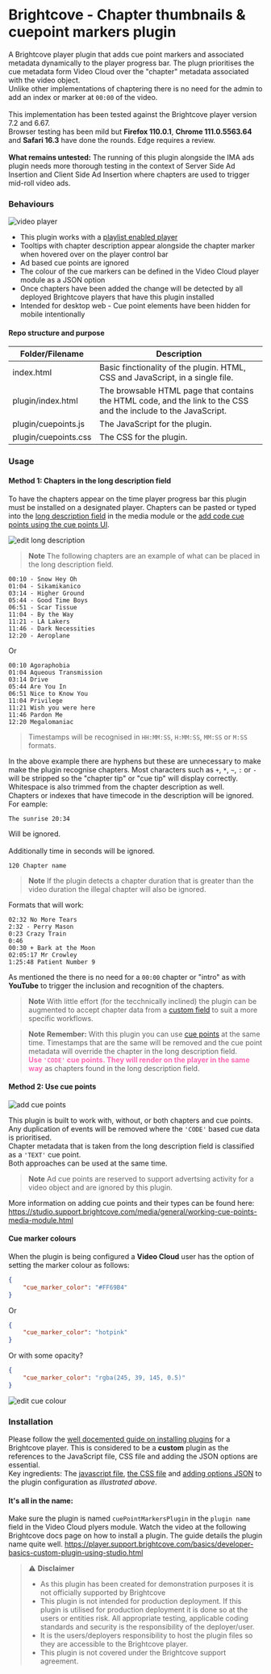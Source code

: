 # Brightcove - Chapter thumbnails & cuepoint markers plugin

A Brightcove player plugin that adds cue point markers and associated metadata dynamically to the player progress bar.
The plugn prioritises the cue metadata form Video Cloud over the "chapter" metadata associated with the video object.\
Unlike other implementations of chaptering there is no need for the admin to add an index or marker at `00:00` of the video.\
\
This implementation has been tested against the Brightcove player version 7.2 and 6.67.\
Browser testing has been mild but **Firefox 110.0.1**, **Chrome 111.0.5563.64** and **Safari 16.3** have done the rounds. Edge requires a review.\
\
**What remains untested:** The running of this plugin alongside the IMA ads plugin needs more thorough testing in the context of Server Side Ad Insertion and Client Side Ad Insertion where chapters are used to trigger mid-roll video ads.

### Behaviours

![video player](readme_images/video_player.gif)

* This plugin works with a [playlist enabled player](https://studio.support.brightcove.com/get-started/basics/video-cloud-basics-creating-playlist-player.html)
* Tooltips with chapter description appear alongside the chapter marker when hovered over on the player control bar
* Ad based cue points are ignored
* The colour of the cue markers can be defined in the Video Cloud player module as a JSON option
* Once chapters have been added the change will be detected by all deployed Brightcove players that have this plugin installed
* Intended for desktop web - Cue point elements have been hidden for mobile intentionally

#### Repo structure and purpose
<table>
  <thead>
    <tr>
      <th>Folder/Filename</th>
      <th>Description</th>
    </tr>
  </thead>
  <tbody>
    <tr>
      <td>index.html</td>
      <td>Basic finctionality of the plugin. HTML, CSS and JavaScript, in a single file.</td>
    </tr>
    <tr>
      <td>plugin/index.html</td>
      <td>The browsable HTML page that contains the HTML code, and the link to the CSS and the include to the JavaScript.</td>
    </tr>
    <tr>
      <td>plugin/cuepoints.js</td>
      <td>The JavaScript for the plugin.</td>
    </tr>
    <tr>
      <td>plugin/cuepoints.css</td>
      <td>The CSS for the plugin.</td>
    </tr>
  </tbody>
</table>

### Usage

#### Method 1: Chapters in the long description field

To have the chapters appear on the time player progress bar this plugin must be installed on a designated player.
Chapters can be pasted or typed into the [long description field](https://studio.support.brightcove.com/media/properties/editing-video-properties-using-media-module.html#videoinfo) in the media module or the [add code cue points using the cue points UI](https://studio.support.brightcove.com/media/general/working-cue-points-media-module.html).

![edit long description](readme_images/long_description.gif)

> **Note** The following chapters are an example of what can be placed in the long description field.
```
00:10 - Snow Hey Oh
01:04 - Sikamikanico
03:14 - Higher Ground
05:44 - Good Time Boys
06:51 - Scar Tissue
11:04 - By the Way
11:21 - LA Lakers
11:46 - Dark Necessities
12:20 - Aeroplane
```
Or
```
00:10 Agoraphobia
01:04 Aqueous Transmission
03:14 Drive
05:44 Are You In
06:51 Nice to Know You
11:04 Privilege
11:21 Wish you were here
11:46 Pardon Me
12:20 Megalomaniac
```
> Timestamps will be recognised in `HH:MM:SS`, `H:MM:SS`, `MM:SS` or `M:SS` formats.

In the above example there are hyphens but these are unnecessary to make make the plugin recognise chapters. Most characters such as `+`, `*`, `~`, `:` or `-` will be stripped so the "chapter tip" or "cue tip" will display correctly. Whitespace is also trimmed from the chapter description as well.\
Chapters or indexes that have timecode in the description will be ignored.\
For eample:
```
The sunrise 20:34
```
Will be ignored.\
\
Additionally time in seconds will be ignored.
```
120 Chapter name
```
> **Note** If the plugin detects a chapter duration that is greater than the video duration the illegal chapter will also be ignored.

Formats that will work:
```
02:32 No More Tears
2:32 - Perry Mason
0:23 Crazy Train
0:46
00:30 + Bark at the Moon
02:05:17 Mr Crowley
1:25:48 Patient Number 9
```
As mentioned the there is no need for a `00:00` chapter or "intro" as with **YouTube** to trigger the inclusion and recognition of the chapters.
> **Note** With little effort (for the tecchnically inclined) the plugin can be augmented to accept chapter data from a [custom field](https://studio.support.brightcove.com/admin/creating-custom-metadata-fields.html) to suit a more specific workflows.

> **Note** **Remember:** With this plugin you can use [cue points](https://studio.support.brightcove.com/media/general/working-cue-points-media-module.html) at the same time. Timestamps that are the same will be removed and the cue point metadata will override the chapter in the long description field.\
<strong style="color: hotpink;">Use `'CODE'` cue points. They will render on the player in the same way</strong> as chapters found in the long description field.

#### Method 2: Use cue points

![add cue points](readme_images/cue_points.gif)

This plugin is built to work with, without, or both chapters and cue points. Any duplication of events will be removed where the `'CODE'` based cue data is prioritised.\
Chapter metadata that is taken from the long description field is classified as a `'TEXT'` cue point.\
Both approaches can be used at the same time.

> **Note** Ad cue points are reserved to support advertsing activity for a video object and are ignored by this plugin.

More information on adding cue points and their types can be found here:
https://studio.support.brightcove.com/media/general/working-cue-points-media-module.html

#### Cue marker colours
When the plugin is being configured a **Video Cloud** user has the option of setting the marker colour as follows:

```json
{
    "cue_marker_color": "#FF69B4"
}
```
Or
```json
{
    "cue_marker_color": "hotpink"
}
```
Or with some opacity?

```json
{
    "cue_marker_color": "rgba(245, 39, 145, 0.5)"
}
```
![edit cue colour](readme_images/options.gif)

### Installation
Please follow the [well docemented guide on installing plugins](https://player.support.brightcove.com/coding-topics/step-step-plugin-development.html#Deploy_the_plugin) for a Brightcove player. This is considered to be a **custom** plugin as the references to the JavaScript file, CSS file and adding the JSON options are essential.\
Key ingredients: The [javascript file](cuepoints.js), [the CSS file](cuepoints.css) and [adding options JSON](https://studio.support.brightcove.com/players/general/configuring-player-plugins.html#add_plugin) to the plugin configuration as _illustrated above_.
#### It's all in the name: 
Make sure the plugin is named `cuePointMarkersPlugin` in the `plugin name` field in the Video Cloud plyers module.
Watch the video at the following Brightcove docs page on how to install a plugin. The guide details the plugin name quite well.
https://player.support.brightcove.com/basics/developer-basics-custom-plugin-using-studio.html

> :warning: **Disclaimer**
> * As this plugin has been created for demonstration purposes it is not officially supported by Brightcove
> * This plugin is not intended for production deployment. If this plugin is utilised for production deployment it is done so  at the users or entities risk. All appropriate testing, applicable coding standards and security is the responsibility of the deployer/user.
> * It is the users/deployers responsibility to host the plugin files so they are accessible to the Brightcove player.
> * This plugin is not covered under the Brightcove support agreement.
